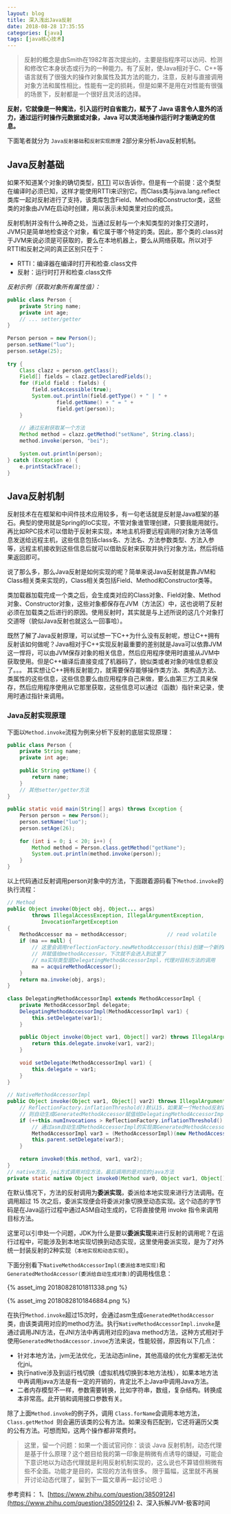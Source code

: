 ```yaml
---
layout: blog
title: 深入浅出Java反射
date: 2018-08-28 17:35:55
categories: [java]
tags: [java核心技术]
---
```


> 反射的概念是由Smith在1982年首次提出的，主要是指程序可以访问、检测和修改它本身状态或行为的一种能力。有了反射，使Java相对于C、C++等语言就有了很强大的操作对象属性及其方法的能力，注意，反射与直接调用对象方法和属性相比，性能有一定的损耗，但是如果不是用在对性能有很强的场景下，反射都是一个很好且灵活的选择。

<!--more-->

**反射，它就像是一种魔法，引入运行时自省能力，赋予了 Java 语言令人意外的活力，通过运行时操作元数据或对象，Java 可以灵活地操作运行时才能确定的信息。**

下面笔者就分为 `Java反射基础`和`反射实现原理` 2部分来分析Java反射机制。

## Java反射基础

如果不知道某个对象的确切类型，[RTTI](https://baike.baidu.com/item/RTTI/5752573) 可以告诉你，但是有一个前提：这个类型在编译时必须已知，这样才能使用RTTI来识别它。而Class类与java.lang.reflect类库一起对反射进行了支持，该类库包含Field、Method和Constructor类，这些类的对象由JVM在启动时创建，用以表示未知类里对应的成员。

反射机制并没有什么神奇之处，当通过反射与一个未知类型的对象打交道时，JVM只是简单地检查这个对象，看它属于哪个特定的类。因此，那个类的.class对于JVM来说必须是可获取的，要么在本地机器上，要么从网络获取。所以对于RTTI和反射之间的真正区别只在于：
* RTTI：编译器在编译时打开和检查.class文件
* 反射：运行时打开和检查.class文件

*反射示例（获取对象所有属性值）：*
```java
public class Person {
    private String name;
    private int age;
    // ... setter/getter
}
 
Person person = new Person();
person.setName("luo");
person.setAge(25);
 
try {
    Class clazz = person.getClass();
    Field[] fields = clazz.getDeclaredFields();
    for (Field field : fields) {
        field.setAccessible(true);
        System.out.println(field.getType() + " | " +
                field.getName() + " = " +
                field.get(person));
    }
 
    // 通过反射获取某一个方法
    Method method = clazz.getMethod("setName", String.class);
    method.invoke(person, "bei");
 
    System.out.println(person);
} catch (Exception e) {
    e.printStackTrace();
}
```

## Java反射机制

反射技术在在框架和中间件技术应用较多，有一句老话就是反射是Java框架的基石。典型的使用就是Spring的IoC实现，不管对象谁管理创建，只要我能用就行。再比如RPC技术可以借助于反射来实现，本地主机将要远程调用的对象方法等信息发送给远程主机，这些信息包括class名、方法名、方法参数类型、方法入参等，远程主机接收到这些信息后就可以借助反射来获取并执行对象方法，然后将结果返回即可。

说了那么多，那么Java反射是如何实现的呢？简单来说Java反射就是靠JVM和Class相关类来实现的，Class相关类包括Field、Method和Constructor类等。

类加载器加载完成一个类之后，会生成类对应的Class对象、Field对象、Method对象、Constructor对象，这些对象都保存在JVM（方法区）中，这也说明了反射必须在加载类之后进行的原因。使用反射时，其实就是与上述所说的这几个对象打交道呀（貌似Java反射也就这么一回事哈）。

既然了解了Java反射原理，可以试想一下C++为什么没有反射呢，想让C++拥有反射该如何做呢？Java相对于C++实现反射最重要的差别就是Java可以依靠JVM这一悍将，可以由JVM保存对象的相关信息，然后应用程序使用时直接从JVM中获取使用。但是C++编译后直接变成了机器码了，貌似类或者对象的啥信息都没了。。。 其实想让C++拥有反射能力，就需要保存能够操作类方法、类构造方法、类属性的这些信息，这些信息要么由应用程序自己来做，要么由第三方工具来保存，然后应用程序使用从它那里获取，这些信息可以通过（函数）指针来记录，使用时通过指针来调用。

### Java反射实现原理

下面以`Method.invoke`流程为例来分析下反射的底层实现原理：
```java
public class Person {
    private String name;
    private int age;
 
    public String getName() {
        return name;
    }
    // 其他setter/getter方法
}
 
public static void main(String[] args) throws Exception {
    Person person = new Person();
    person.setName("luo");
    person.setAge(26);
 
    for (int i = 0; i < 20; i++) {
        Method method = Person.class.getMethod("getName");
        System.out.println(method.invoke(person));
    }
}
```

以上代码通过反射调用person对象中的方法，下面跟着源码看下`Method.invoke`的执行流程：
```java
// Method
public Object invoke(Object obj, Object... args)
        throws IllegalAccessException, IllegalArgumentException,
           InvocationTargetException
{
    MethodAccessor ma = methodAccessor;             // read volatile
    if (ma == null) {
        // 这里会调用reflectionFactory.newMethodAccessor(this)创建一个新的MethodAccessor
        // 并赋值给methodAccessor，下次就不会进入到这里了
        // ma实际类型是DelegatingMethodAccessorImpl，代理对目标方法的调用
        ma = acquireMethodAccessor();
    }
    return ma.invoke(obj, args);
}
 
class DelegatingMethodAccessorImpl extends MethodAccessorImpl {
    private MethodAccessorImpl delegate;
    DelegatingMethodAccessorImpl(MethodAccessorImpl var1) {
        this.setDelegate(var1);
    }
 
    public Object invoke(Object var1, Object[] var2) throws IllegalArgumentException, InvocationTargetException {
        return this.delegate.invoke(var1, var2);
    }
 
    void setDelegate(MethodAccessorImpl var1) {
        this.delegate = var1;
    }
}
 
// NativeMethodAccessorImpl
public Object invoke(Object var1, Object[] var2) throws IllegalArgumentException, InvocationTargetException {
    // ReflectionFactory.inflationThreshold()默认15，如果某一个Method反射调用超过15次，
    // 则自动生成GeneratedMethodAccessor赋值给DelegatingMethodAccessorImpl.delegate
    if (++this.numInvocations > ReflectionFactory.inflationThreshold() && !ReflectUtil.isVMAnonymousClass(this.method.getDeclaringClass())) {
        // 通过asm自动生成MethodAccessorImpl的实现类GeneratedMethodAccessor
        MethodAccessorImpl var3 = (MethodAccessorImpl)(new MethodAccessorGenerator()).generateMethod(this.method.getDeclaringClass(), this.method.getName(), this.method.getParameterTypes(), this.method.getReturnType(), this.method.getExceptionTypes(), this.method.getModifiers());
        this.parent.setDelegate(var3);
    }
 
    return invoke0(this.method, var1, var2);
}
// native方法，jni方式调用对应方法，最后调用的是对应的java方法
private static native Object invoke0(Method var0, Object var1, Object[] var2);
```

在默认情况下，方法的反射调用为**委派实现**，委派给本地实现来进行方法调用。在调用超过 15 次之后，委派实现便会将委派对象切换至动态实现。这个动态的字节码是在Java运行过程中通过ASM自动生成的，它将直接使用 invoke 指令来调用目标方法。

这里可以引申处一个问题，JDK为什么是要以**委派实现**来进行反射的调用呢？在运行过程中，可能涉及到本地实现切换到动态实现，这里使用委派实现，是为了对外统一封装反射的2种实现（`本地实现和动态实现`）。

下面分别看下`NativeMethodAccessorImpl(委派给本地实现)`和`GeneratedMethodAccessor(委派给自动生成对象)`的调用栈信息：

{% asset_img 20180828101811338.png %}

{% asset_img 20180828101846884.png %}

在执行`Method.invoke`超过15次时，会通过asm生成`GeneratedMethodAccessor`类，由该类调用对应的method方法。执行`NativeMethodAccessorImpl.invoke`是通过调用JNI方法，在JNI方法中再调用对应的java method方法，这种方式相对于使用`GeneratedMethodAccessor.invoe`方法来说，性能较弱，原因有以下几点：
* 针对本地方法，jvm无法优化，无法动态inline，其他高级的优化方案都无法优化jni。
* 执行native涉及到运行栈切换（虚拟机栈切换到本地方法栈），如果本地方法中再调用java方法是有一定的开销的，肯定比不上Java中调用Java方法。
* 二者内存模型不一样，参数需要转换，比如字符串，数组，复杂结构。转换成本非常高。此开销和调用接口参数有关。

除了上面`Method.invoke`的例子外，调用 `Class.forName`会调用本地方法，`Class.getMethod `则会遍历该类的公有方法。如果没有匹配到，它还将遍历父类的公有方法。可想而知，这两个操作都非常费时。

> 这里，留一个问题：如果一个面试官问你：谈谈 Java 反射机制，动态代理是基于什么原理？这个题目给我的第一印象是稍微有点诱导的嫌疑，可能会下意识地以为动态代理就是利用反射机制实现的，这么说也不算错但稍微有些不全面。功能才是目的，实现的方法有很多。 限于篇幅，这里就不再展开讨论动态代理了，留到下一篇文章再一起讨论吧 :)

参考资料：
1、[https://www.zhihu.com/question/38509124](https://www.zhihu.com/question/38509124)
2、深入拆解JVM-极客时间


